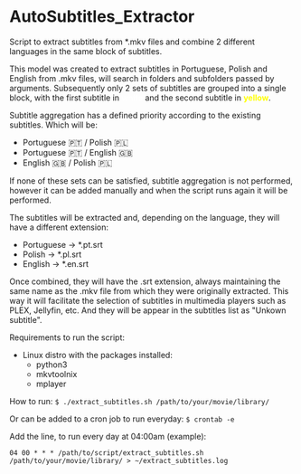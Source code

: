 # AutoSubtitles_Extractor
Script to extract subtitles from *.mkv files and combine 2 different languages in the same block of subtitles.

This model was created to extract subtitles in Portuguese, Polish and English from .mkv files, will search in folders and subfolders passed by arguments.
Subsequently only 2 sets of subtitles are grouped into a single block, with the first subtitle in **<span style="color:white">white</span>** and the second subtitle in **<span style="color:yellow">yellow</span>**.

Subtitle aggregation has a defined priority according to the existing subtitles. Which will be:
- Portuguese :portugal: / Polish :poland:
- Portuguese :portugal: / English :uk:
- English :uk: / Polish :poland:

If none of these sets can be satisfied, subtitle aggregation is not performed, however it can be added manually and when the script runs again it will be performed.

The subtitles will be extracted and, depending on the language, they will have a different extension:
- Portuguese -> *.pt.srt
- Polish -> *.pl.srt
- English -> *.en.srt

Once combined, they will have the .srt extension, always maintaining the same name as the .mkv file from which they were originally extracted. This way it will facilitate the selection of subtitles in multimedia players such as PLEX, Jellyfin, etc. And they will be appear in the subtitles list as "Unkown subtitle".

Requirements to run the script:
- Linux distro with the packages installed:
    - python3
    - mkvtoolnix
    - mplayer

How to run:
`$ ./extract_subtitles.sh /path/to/your/movie/library/`

Or can be added to a cron job to run everyday:
`$ crontab -e`

Add the line, to run every day at 04:00am (example):

`04 00 * * * /path/to/script/extract_subtitles.sh /path/to/your/movie/library/ > ~/extract_subtitles.log`

